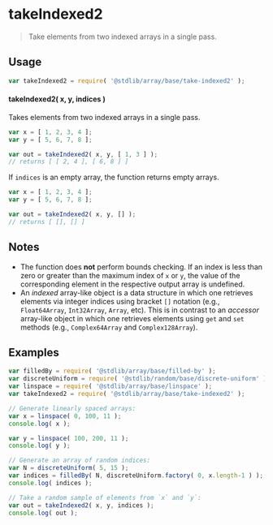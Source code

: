 <!--

@license Apache-2.0

Copyright (c) 2025 The Stdlib Authors.

Licensed under the Apache License, Version 2.0 (the "License");
you may not use this file except in compliance with the License.
You may obtain a copy of the License at

   http://www.apache.org/licenses/LICENSE-2.0

Unless required by applicable law or agreed to in writing, software
distributed under the License is distributed on an "AS IS" BASIS,
WITHOUT WARRANTIES OR CONDITIONS OF ANY KIND, either express or implied.
See the License for the specific language governing permissions and
limitations under the License.

-->

# takeIndexed2

> Take elements from two indexed arrays in a single pass.

<section class="usage">

## Usage

```javascript
var takeIndexed2 = require( '@stdlib/array/base/take-indexed2' );
```

#### takeIndexed2( x, y, indices )

Takes elements from two indexed arrays in a single pass.

```javascript
var x = [ 1, 2, 3, 4 ];
var y = [ 5, 6, 7, 8 ];

var out = takeIndexed2( x, y, [ 1, 3 ] );
// returns [ [ 2, 4 ], [ 6, 8 ] ]
```

If `indices` is an empty array, the function returns empty arrays.

```javascript
var x = [ 1, 2, 3, 4 ];
var y = [ 5, 6, 7, 8 ];

var out = takeIndexed2( x, y, [] );
// returns [ [], [] ]
```

</section>

<!-- /.usage -->

<section class="notes">

## Notes

-   The function does **not** perform bounds checking. If an index is less than zero or greater than the maximum index of `x` or `y`, the value of the corresponding element in the respective output array is undefined.
-   An _indexed_ array-like object is a data structure in which one retrieves elements via integer indices using bracket `[]` notation (e.g., `Float64Array`, `Int32Array`, `Array`, etc). This is in contrast to an _accessor_ array-like object in which one retrieves elements using `get` and `set` methods (e.g., `Complex64Array` and `Complex128Array`).

</section>

<!-- /.notes -->

<section class="examples">

## Examples

<!-- eslint no-undef: "error" -->

```javascript
var filledBy = require( '@stdlib/array/base/filled-by' );
var discreteUniform = require( '@stdlib/random/base/discrete-uniform' );
var linspace = require( '@stdlib/array/base/linspace' );
var takeIndexed2 = require( '@stdlib/array/base/take-indexed2' );

// Generate linearly spaced arrays:
var x = linspace( 0, 100, 11 );
console.log( x );

var y = linspace( 100, 200, 11 );
console.log( y );

// Generate an array of random indices:
var N = discreteUniform( 5, 15 );
var indices = filledBy( N, discreteUniform.factory( 0, x.length-1 ) );
console.log( indices );

// Take a random sample of elements from `x` and `y`:
var out = takeIndexed2( x, y, indices );
console.log( out );
```

</section>

<!-- /.examples -->

<!-- Section for related `stdlib` packages. Do not manually edit this section, as it is automatically populated. -->

<section class="related">

</section>

<!-- /.related -->

<!-- Section for all links. Make sure to keep an empty line after the `section` element and another before the `/section` close. -->

<section class="links">

</section>

<!-- /.links -->
